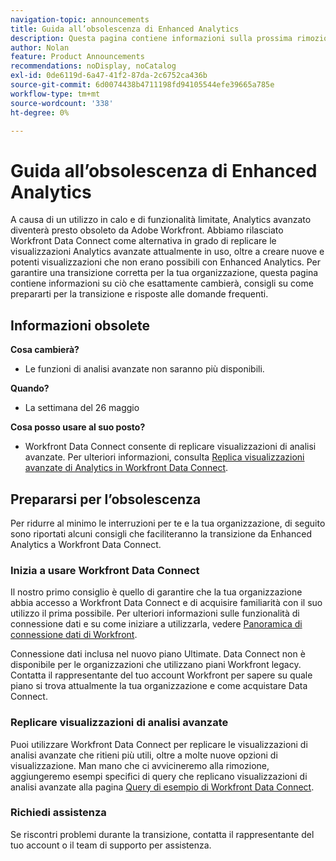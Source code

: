 ```yaml
---
navigation-topic: announcements
title: Guida all’obsolescenza di Enhanced Analytics
description: Questa pagina contiene informazioni sulla prossima rimozione di Enhanced Analytics.
author: Nolan
feature: Product Announcements
recommendations: noDisplay, noCatalog
exl-id: 0de6119d-6a47-41f2-87da-2c6752ca436b
source-git-commit: 6d0074438b4711198fd94105544efe39665a785e
workflow-type: tm+mt
source-wordcount: '338'
ht-degree: 0%

---
```


# Guida all’obsolescenza di Enhanced Analytics

A causa di un utilizzo in calo e di funzionalità limitate, Analytics avanzato diventerà presto obsoleto da Adobe Workfront. Abbiamo rilasciato Workfront Data Connect come alternativa in grado di replicare le visualizzazioni Analytics avanzate attualmente in uso, oltre a creare nuove e potenti visualizzazioni che non erano possibili con Enhanced Analytics. Per garantire una transizione corretta per la tua organizzazione, questa pagina contiene informazioni su ciò che esattamente cambierà, consigli su come prepararti per la transizione e risposte alle domande frequenti.

## Informazioni obsolete

**Cosa cambierà?**

* Le funzioni di analisi avanzate non saranno più disponibili.

**Quando?**

* La settimana del 26 maggio

**Cosa posso usare al suo posto?**

* Workfront Data Connect consente di replicare visualizzazioni di analisi avanzate. Per ulteriori informazioni, consulta [Replica visualizzazioni avanzate di Analytics in Workfront Data Connect](#replicate-enhanced-analytics-visualizations-in-workfront-data-connect).

## Prepararsi per l’obsolescenza

Per ridurre al minimo le interruzioni per te e la tua organizzazione, di seguito sono riportati alcuni consigli che faciliteranno la transizione da Enhanced Analytics a Workfront Data Connect.

### Inizia a usare Workfront Data Connect

Il nostro primo consiglio è quello di garantire che la tua organizzazione abbia accesso a Workfront Data Connect e di acquisire familiarità con il suo utilizzo il prima possibile. Per ulteriori informazioni sulle funzionalità di connessione dati e su come iniziare a utilizzarla, vedere [Panoramica di connessione dati di Workfront](/help/quicksilver/reports-and-dashboards/data-lake/data-lake-overview.md).

Connessione dati inclusa nel nuovo piano Ultimate<!--, and can be purchased as an add-on to the new Select and Prime plans-->. Data Connect non è disponibile per le organizzazioni che utilizzano piani Workfront legacy. Contatta il rappresentante del tuo account Workfront per sapere su quale piano si trova attualmente la tua organizzazione e come acquistare Data Connect.

### Replicare visualizzazioni di analisi avanzate

Puoi utilizzare Workfront Data Connect per replicare le visualizzazioni di analisi avanzate che ritieni più utili, oltre a molte nuove opzioni di visualizzazione. Man mano che ci avvicineremo alla rimozione, aggiungeremo esempi specifici di query che replicano visualizzazioni di analisi avanzate alla pagina [Query di esempio di Workfront Data Connect](/help/quicksilver/reports-and-dashboards/data-lake/basic-query-examples.md).

<!--Use the queries in the articles below to create data visualizations similar to those in Enhanced Analytics:


* [KPI queries](/help/quicksilver/reports-and-dashboards/data-lake/enhanced-analytics-queries/kpi-queries.md)

Coming soon:

* Flight plan queries
* Project activities queries
* Project treemap queries
* People queries


* [Flight plan queries](/help/quicksilver/reports-and-dashboards/data-lake/enhanced-analytics-queries/flight-plan-queries.md)
* [Project activities queries](/help/quicksilver/reports-and-dashboards/data-lake/enhanced-analytics-queries/project-activity-queries.md)
* [Project treemap queries](/help/quicksilver/reports-and-dashboards/data-lake/enhanced-analytics-queries/project-tree-map-queries.md) 
* [People queries](/help/quicksilver/reports-and-dashboards/data-lake/enhanced-analytics-queries/people-queries.md)
-->

### Richiedi assistenza

Se riscontri problemi durante la transizione, contatta il rappresentante del tuo account o il team di supporto per assistenza.

<!--
## FAQ

+++ Will I be able to continue using Enhanced Analytics after the deprecation?

No, it will be completely removed from the application.
+++

+++ What do I do if my organization is on a legacy Workfront plan but I want to use Data Connect?

Contact your account representative about moving to one of the new Workfront plans.
+++
-->

